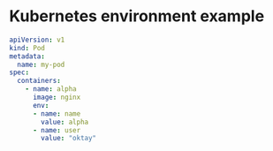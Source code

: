 # Kubernetes environment example


```yaml
apiVersion: v1
kind: Pod
metadata:
  name: my-pod
spec:
  containers:
    - name: alpha
      image: nginx
      env:
      - name: name
        value: alpha
      - name: user
        value: "oktay"
```